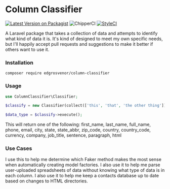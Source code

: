 # Column Classifier
[![Latest Version on Packagist](https://img.shields.io/packagist/v/edgrosvenor/column-classifier.svg?style=flat-square)](https://packagist.org/packages/edgrosvenor/column-classifier)
![ChipperCI](https://app.chipperci.com/projects/dc3f3b49-2533-4949-8b89-677c2177c0a4/status/master)
[![StyleCI](https://github.styleci.io/repos/238271852/shield?branch=master)](https://github.styleci.io/repos/238271852)

A Laravel package that takes a collection of data and attempts to identify what kind of data it is. It's kind of designed to meet my own specific needs, but I'll happily accept pull requests and suggestions to make it better if others want to use it.

### Installation
`composer require edgrosvenor/column-classifier`

### Usage
```php
use ColumnClassifier\Classifier;

$classify = new Classifier(collect(['this', 'that', 'the other thing']));

$data_type = $classify->execute();

```
This will return one of the following: first_name, last_name, full_name, phone, email, city, state, state_abbr, zip_code, country, country_code, currency, company, job_title, sentence, paragraph, html

### Use Cases

I use this to help me determine which Faker method makes the most sense when automatically creating model factories. I also use it to help me parse user-uploaded spreadsheets of data without knowing what type of data is in each column. I also use it to help me keep a contacts database up to date based on changes to HTML directories.





